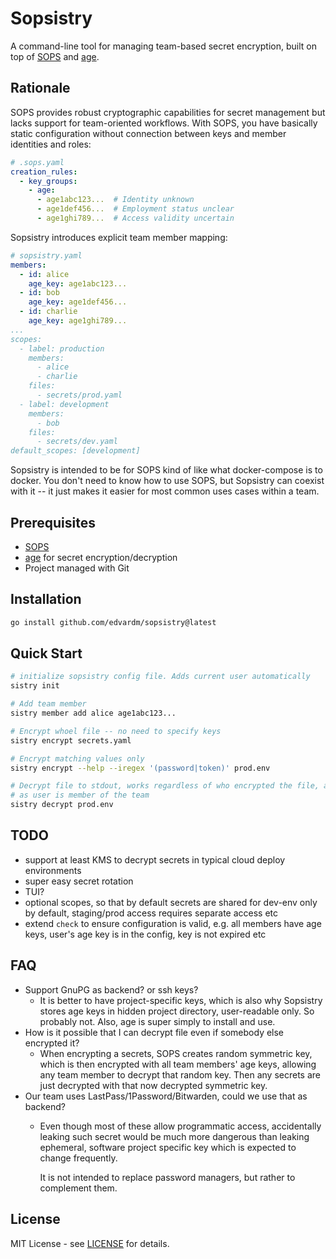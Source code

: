 # Sopsistry

A command-line tool for managing team-based secret encryption, built on top of
[SOPS](https://github.com/mozilla/sops) and [age](https://github.com/FiloSottile/age).

## Rationale

SOPS provides robust cryptographic capabilities for secret management but lacks support for team-oriented workflows.
With SOPS, you have basically static configuration without connection between keys and member identities and roles:

```yaml
# .sops.yaml
creation_rules:
  - key_groups:
    - age:
      - age1abc123...  # Identity unknown
      - age1def456...  # Employment status unclear
      - age1ghi789...  # Access validity uncertain
```

Sopsistry introduces explicit team member mapping:

```yaml
# sopsistry.yaml
members:
  - id: alice
    age_key: age1abc123...
  - id: bob
    age_key: age1def456...
  - id: charlie
    age_key: age1ghi789...
...
scopes:
  - label: production
    members:
      - alice
      - charlie
    files:
      - secrets/prod.yaml
  - label: development
    members:
      - bob
    files:
      - secrets/dev.yaml
default_scopes: [development]
```

Sopsistry is intended to be for SOPS kind of like what docker-compose is to docker.
You don't need to know how to use SOPS, but Sopsistry can coexist with it -- it just makes
it easier for most common uses cases within a team.

## Prerequisites

- [SOPS](https://github.com/mozilla/sops)
- [age](https://github.com/FiloSottile/age) for secret encryption/decryption
- Project managed with Git

## Installation

```bash
go install github.com/edvardm/sopsistry@latest
```

## Quick Start

```bash
# initialize sopsistry config file. Adds current user automatically
sistry init

# Add team member
sistry member add alice age1abc123...

# Encrypt whoel file -- no need to specify keys
sistry encrypt secrets.yaml

# Encrypt matching values only
sistry encrypt --help --iregex '(password|token)' prod.env

# Decrypt file to stdout, works regardless of who encrypted the file, as long
# as user is member of the team
sistry decrypt prod.env
```

## TODO

- support at least KMS to decrypt secrets in typical cloud deploy environments
- super easy secret rotation
- TUI?
- optional scopes, so that by default secrets are shared for dev-env only by default,
  staging/prod access requires separate access etc
- extend `check` to ensure configuration is valid, e.g. all members have age keys, user's
  age key is in the config, key is not expired etc

## FAQ

- Support GnuPG as backend? or ssh keys?
  - It is better to have project-specific keys, which is also why Sopsistry
    stores age keys in hidden project directory, user-readable only. So probably not.
    Also, age is super simply to install and use.
- How is it possible that I can decrypt file even if somebody else encrypted it?
  - When encrypting a secrets, SOPS creates random symmetric key, which is then
    encrypted with all team members' age keys, allowing any team member to decrypt that random key.
    Then any secrets are just decrypted with that now decrypted symmetric key.
- Our team uses LastPass/1Password/Bitwarden, could we use that as backend?
  - Even though most of these allow programmatic access, accidentally leaking
    such secret would be much more dangerous than leaking ephemeral, software
    project specific key which is expected to change frequently.

    It is not intended to replace password managers, but rather to complement them.

## License

MIT License - see [LICENSE](LICENSE) for details.

